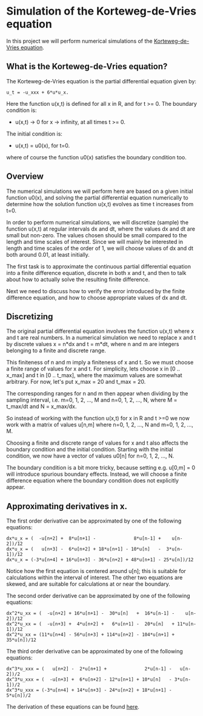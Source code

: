 # Simulation of the Korteweg-de-Vries equation

In this project we will perform numerical simulations of the
[Korteweg-de-Vries
equation](https://en.wikipedia.org/wiki/Korteweg%E2%80%93de_Vries_equation).


## What is the Korteweg-de-Vries equation?
The Korteweg-de-Vries equation is the partial differential equation given by:
```
u_t = -u_xxx + 6*u*u_x.
```
Here the function u(x,t) is defined for all x in R, and for t >= 0. The
boundary condition is:

* u(x,t) -> 0 for x -> infinity, at all times t >= 0.

The initial condition is:

* u(x,t) = u0(x), for t=0.

where of course the function u0(x) satisfies the boundary condition too.


## Overview
The numerical simulations we will perform here are based on a given
initial function u0(x), and solving the partial differential equation
numerically to determine how the solution function u(x,t) evolves as time
t increases from t=0.

In order to perform numerical simulations, we will discretize (sample) the
function u(x,t) at regular intervals dx and dt, where the values dx and dt are
small but non-zero. The values chosen should be small compared to the length
and time scales of interest. Since we will mainly be interested in length and
time scales of the order of 1, we will choose values of dx and dt both around
0.01, at least initially.

The first task is to approximate the continuous partial differential equation
into a finite difference equation, discrete in both x and t, and then
to talk about how to actually solve the resulting finite difference.

Next we need to discuss how to verify the error introduced by the finite
difference equation, and how to choose appropriate values of dx and dt.


## Discretizing
The original partial differential equation involves the function u(x,t) where x
and t are real numbers. In a numerical simulation we need to replace x and t by
discrete values x = n\*dx and t = m\*dt, where n and m are integers belonging
to a finite and discrete range.

This finiteness of n and m imply a finiteness of x and t. So we must choose a
finite range of values for x and t. For simplicity, lets choose x in [0 ..
x\_max] and t in [0 .. t\_max], where the maximum values are somewhat
arbitrary. For now, let's put x\_max = 20 and t\_max = 20.

The corresponding ranges for n and m then appear when dividing by the sampling
interval, i.e. m=0, 1, 2, ..., M and n=0, 1, 2, ..., N, where M = t\_max/dt and
N = x\_max/dx.

So instead of working with the function u(x,t) for x in R and t >=0 we now work
with a matrix of values u[n,m] where n=0, 1, 2, ..., N and m=0, 1, 2, ..., M.

Choosing a finite and discrete range of values for x and t also affects the
boundary condition and the initial condition. Starting with the initial
condition, we now have a vector of values u0[n] for n=0, 1, 2, ..., N.

The boundary condition is a bit more tricky, because setting e.g. u[0,m] = 0
will introduce spurious boundary effects. Instead, we will choose a finite
difference equation where the boundary condition does not explicitly appear.

## Approximating derivatives in x.
The first order derivative can be approximated by one of the following equations:
```
dx*u_x = (  -u[n+2] +  8*u[n+1] -              8*u[n-1] +    u[n-2])/12
dx*u_x = (   u[n+3] -  6*u[n+2] + 18*u[n+1] - 10*u[n]   -  3*u[n-1])/12
dx*u_x = (-3*u[n+4] + 16*u[n+3] - 36*u[n+2] + 48*u[n+1] - 25*u[n])/12
```
Notice how the first equation is centered around u[n]; this is suitable for
calculations within the interval of interest.
The other two equations are skewed, and are suitable for calculations at or near
the boundary.

The second order derivative can be approximated by one of the following equations:
```
dx^2*u_xx = (  -u[n+2] + 16*u[n+1] -  30*u[n]   +  16*u[n-1] -    u[n-2])/12
dx^2*u_xx = (  -u[n+3] +  4*u[n+2] +   6*u[n+1] -  20*u[n]   + 11*u[n-1])/12
dx^2*u_xx = (11*u[n+4] - 56*u[n+3] + 114*u[n+2] - 104*u[n+1] + 35*u[n])/12
```

The third order derivative can be approximated by one of the following equations:
```
dx^3*u_xxx = (   u[n+2] -  2*u[n+1] +              2*u[n-1] -   u[n-2])/2
dx^3*u_xxx = (  -u[n+3] +  6*u[n+2] - 12*u[n+1] + 10*u[n]   - 3*u[n-1])/2
dx^3*u_xxx = (-3*u[n+4] + 14*u[n+3] - 24*u[n+2] + 18*u[n+1] - 5*u[n])/2
```

The derivation of these equations can be found [here](derivatives.md).

